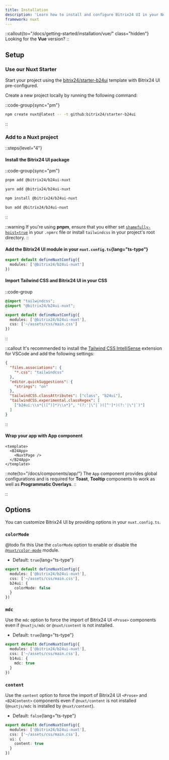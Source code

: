```yaml
---
title: Installation
description: 'Learn how to install and configure Bitrix24 UI in your Nuxt application.'
framework: nuxt
---
```


::callout{to="/docs/getting-started/installation/vue/" class="hidden"}
Looking for the **Vue** version?
::

## Setup

### Use our Nuxt Starter

Start your project using the [bitrix24/starter-b24ui](https://github.com/bitrix24/starter-b24ui) template with Bitrix24 UI pre-configured.

Create a new project locally by running the following command:

::code-group{sync="pm"}
```bash [Terminal]
npm create nuxt@latest -- -t github:bitrix24/starter-b24ui
```
::

### Add to a Nuxt project

::steps{level="4"}

#### Install the Bitrix24 UI package

::code-group{sync="pm"}

```bash [pnpm]
pnpm add @bitrix24/b24ui-nuxt
```

```bash [yarn]
yarn add @bitrix24/b24ui-nuxt
```

```bash [npm]
npm install @bitrix24/b24ui-nuxt
```

```bash [bun]
bun add @bitrix24/b24ui-nuxt
```

::

::warning
If you're using **pnpm**, ensure that you either set [`shamefully-hoist=true`](https://pnpm.io/npmrc#shamefully-hoist) in your `.npmrc` file or install `tailwindcss` in your project's root directory.
::

#### Add the Bitrix24 UI module in your `nuxt.config.ts`{lang="ts-type"}

```ts [nuxt.config.ts]
export default defineNuxtConfig({
  modules: ['@bitrix24/b24ui-nuxt']
})
```

#### Import Tailwind CSS and Bitrix24 UI in your CSS

::code-group

```css [app/assets/css/main.css]
@import "tailwindcss";
@import "@bitrix24/b24ui-nuxt";
```

```ts [nuxt.config.ts] {3}
export default defineNuxtConfig({
  modules: ['@bitrix24/b24ui-nuxt'],
  css: ['~/assets/css/main.css']
})
```

::

::callout
It's recommended to install the [Tailwind CSS IntelliSense](https://marketplace.visualstudio.com/items?itemName=bradlc.vscode-tailwindcss) extension for VSCode and add the following settings:

```json [.vscode/settings.json]
{
  "files.associations": {
    "*.css": "tailwindcss"
  },
  "editor.quickSuggestions": {
    "strings": "on"
  },
  "tailwindCSS.classAttributes": ["class", "b24ui"],
  "tailwindCSS.experimental.classRegex": [
    ["b24ui:\\s*{([^)]*)\\s*}", "(?:'|\"|`)([^']*)(?:'|\"|`)"]
  ]
}
```

::

#### Wrap your app with App component

```vue [app.vue]
<template>
  <B24App>
    <NuxtPage />
  </B24App>
</template>
```

::note{to="/docs/components/app/"}
The `App` component provides global configurations and is required for **Toast**, **Tooltip** components to work as well as **Programmatic Overlays**.
::

::

## Options

You can customize Bitrix24 UI by providing options in your `nuxt.config.ts`.

### `colorMode`
@todo fix this
Use the `colorMode` option to enable or disable the [`@nuxt/color-mode`](https://github.com/nuxt-modules/color-mode) module.

- Default: `true`{lang="ts-type"}

```ts [nuxt.config.ts]
export default defineNuxtConfig({
  modules: ['@bitrix24/b24ui-nuxt'],
  css: ['~/assets/css/main.css'],
  b24ui: {
    colorMode: false
  }
})
```

### `mdc`

Use the `mdc` option to force the import of Bitrix24 UI `<Prose>` components even if `@nuxtjs/mdc` or `@nuxt/content` is not installed.

- Default: `true`{lang="ts-type"}

```ts [nuxt.config.ts]
export default defineNuxtConfig({
  modules: ['@bitrix24/b24ui-nuxt'],
  css: ['~/assets/css/main.css'],
  b14ui: {
    mdc: true
  }
})
```

### `content`

Use the `content` option to force the import of Bitrix24 UI `<Prose>` and `<B24Content>` components even if `@nuxt/content` is not installed (`@nuxtjs/mdc` is installed by `@nuxt/content`).

- Default: `false`{lang="ts-type"}

```ts [nuxt.config.ts]
export default defineNuxtConfig({
  modules: ['@bitrix24/b24ui-nuxt'],
  css: ['~/assets/css/main.css'],
  ui: {
    content: true
  }
})
```
